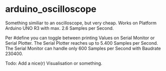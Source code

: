 # arduino_oscilloscope
Something similiar to an oscilloscope, but very cheap. Works on Platform Arduino UNO R3 with max. 2.6 Samples per Second.

Per #define you can toggle between printing Values on Serial Monitor or Serial Plotter. The Serial Plotter reaches up to 5.400 Samples per Second. The Serial Monitor can handle only 600 Samples per Second with Baudrate 230400.

Todo: Add a nice(r) Visualisation or something.
